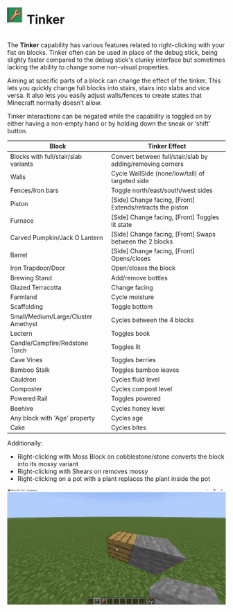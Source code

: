 <div style="display: flex; align-items: center;">
    <img src="img\Tinker_Icon.png" alt="" width="35" height="35" style="margin-right: 10px;">
    <h1>Tinker</h1>
</div>

The **Tinker** capability has various features related to right-clicking with your fist on blocks. Tinker often can be used in place of the debug stick, being slighty faster compared to the debug stick's clunky interface but sometimes lacking the ability to change some non-visual properties.

Aiming at specific parts of a block can change the effect of the tinker. This lets you quickly change full blocks into stairs, stairs into slabs and vice versa. It also lets you easily adjust walls/fences to create states that Minecraft normally doesn’t allow.

Tinker interactions can be negated while the capability is toggled on by either having a non-empty hand or by holding down the sneak or ‘shift’ button.

|Block                                |Tinker Effect                                                |
|-------------------------------------|-------------------------------------------------------------|
|Blocks with full/stair/slab variants |Convert between full/stair/slab by adding/removing corners   |
|Walls                                |Cycle WallSide (none/low/tall) of targeted side              |
|Fences/Iron bars                     |Toggle north/east/south/west sides                           |
|Piston                               |[Side] Change facing, [Front] Extends/retracts the piston    |
|Furnace                              |[Side] Change facing, [Front] Toggles lit state              |
|Carved Pumpkin/Jack O Lantern        |[Side] Change facing, [Front] Swaps between the 2 blocks     |
|Barrel                               |[Side] Change facing, [Front] Opens/closes                   |
|Iron Trapdoor/Door                   |Open/closes the block                                        |
|Brewing Stand                        |Add/remove bottles                                           |
|Glazed Terracotta                    |Change facing                                                |
|Farmland                             |Cycle moisture                                               |
|Scaffolding                          |Toggle bottom                                                |
|Small/Medium/Large/Cluster Amethyst  |Cycles between the 4 blocks                                  |
|Lectern                              |Toggles book                                                 |
|Candle/Campfire/Redstone Torch       |Toggles lit                                                  |
|Cave Vines                           |Toggles berries                                              |
|Bamboo Stalk                         |Toggles bamboo leaves                                        |
|Cauldron                             |Cycles fluid level                                           |
|Composter                            |Cycles compost level                                         |
|Powered Rail                         |Toggles powered                                              |
|Beehive                              |Cycles honey level                                           |
|Any block with 'Age' property        |Cycles age                                                   |
|Cake                                 |Cycles bites                                                 |


Additionally:
- Right-clicking with Moss Block on cobblestone/stone converts the block into its mossy variant
- Right-clicking with Shears on removes mossy
- Right-clicking on a pot with a plant replaces the plant inside the pot

![Alt text](img/Tinker_min.gif)